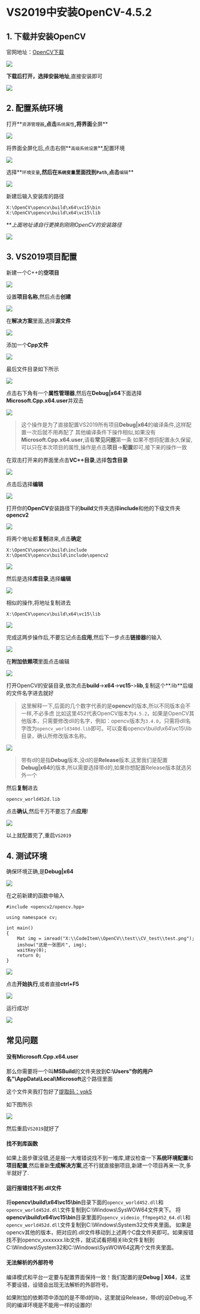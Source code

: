 # VS2019中安装OpenCV-4.5.2
## 1. 下载并安装OpenCV

官网地址：[OpenCV下载](https://opencv.org/releases/)

![](https://cdn.nlark.com/yuque/0/2021/png/2050896/1624438402757-94f02a76-89d0-4884-98ca-1b0f266e8ce6.png#align=left&display=inline&height=414&margin=%5Bobject%20Object%5D&originHeight=827&originWidth=992&size=0&status=done&style=none&width=496)

**下载后打开，选择安装地址**,直接安装即可

![](https://cdn.nlark.com/yuque/0/2021/png/2050896/1624438402771-acdca396-e4dc-4fc7-866f-e34f8467ecfb.png#align=left&display=inline&height=218&margin=%5Bobject%20Object%5D&originHeight=436&originWidth=856&size=0&status=done&style=none&width=428)

## 2. 配置系统环境

打开**`资源管理器`**,点击**`系统属性`**,将界面**全屏**

![](https://cdn.nlark.com/yuque/0/2021/png/2050896/1624438402766-c5163f44-20ba-47eb-9f12-6d0ed8c11bb1.png#align=left&display=inline&height=423&margin=%5Bobject%20Object%5D&originHeight=564&originWidth=906&size=0&status=done&style=none&width=680)

将界面全屏化后,点击右侧**`高级系统设置`**,配置环境

![](https://cdn.nlark.com/yuque/0/2021/png/2050896/1624438402779-82365a64-510a-4c09-8fe6-ccc14e969795.png#align=left&display=inline&height=978&margin=%5Bobject%20Object%5D&originHeight=978&originWidth=1854&size=0&status=done&style=none&width=1854)

选择**`环境变量`**,然后在`系统变量`里面找到`Path`,点击**`编辑`**

![](https://cdn.nlark.com/yuque/0/2021/png/2050896/1624438402786-f253ac3d-fa4f-4b3b-a9b0-804dd848ec12.png#align=left&display=inline&height=445&margin=%5Bobject%20Object%5D&originHeight=593&originWidth=1075&size=0&status=done&style=none&width=806)

新建后输入安装库的路径

```
X:\OpenCV\opencv\build\x64\vc15\bin
X:\OpenCV\opencv\build\x64\vc15\lib
```

**_上面地址请自行更换到刚刚OpenCV的安装路径_

![](https://cdn.nlark.com/yuque/0/2021/png/2050896/1624438402780-cb6ad872-295e-46f5-bd34-70dd4c2307be.png#align=left&display=inline&height=570&margin=%5Bobject%20Object%5D&originHeight=570&originWidth=541&size=0&status=done&style=none&width=541)

## 3. VS2019项目配置

新建一个C++的**空项目**

![](https://cdn.nlark.com/yuque/0/2021/png/2050896/1624438402796-b1de32b2-e7b0-4906-b7e7-6db23f1a0baa.png#align=left&display=inline&height=569&margin=%5Bobject%20Object%5D&originHeight=759&originWidth=1440&size=0&status=done&style=none&width=1080)

设置**项目名称**,然后点击**创建**

![](https://cdn.nlark.com/yuque/0/2021/png/2050896/1624438402833-3da59e6a-6b00-4a9b-95ff-9dd4f436187c.png#align=left&display=inline&height=553&margin=%5Bobject%20Object%5D&originHeight=737&originWidth=1396&size=0&status=done&style=none&width=1047)

在**解决方案**里面,选择**源文件**

![](https://cdn.nlark.com/yuque/0/2021/png/2050896/1624438402773-d6b46702-6241-4d3b-a4a8-e4c44f715574.png#align=left&display=inline&height=287&margin=%5Bobject%20Object%5D&originHeight=287&originWidth=996&size=0&status=done&style=none&width=996)

添加一个**Cpp文件**

![](https://cdn.nlark.com/yuque/0/2021/png/2050896/1624438402796-98324d5f-f1b1-4ba1-86f8-8a26e8f808d3.png#align=left&display=inline&height=660&margin=%5Bobject%20Object%5D&originHeight=660&originWidth=955&size=0&status=done&style=none&width=955)

最后文件目录如下所示

![](https://cdn.nlark.com/yuque/0/2021/png/2050896/1624438402815-2fa8bd1b-3cae-4e12-97b6-8fbdf264915e.png#align=left&display=inline&height=182&margin=%5Bobject%20Object%5D&originHeight=182&originWidth=338&size=0&status=done&style=none&width=338)

点击右下角有一个**属性管理器**,然后在**Debug|x64**下面选择**Microsoft.Cpp.x64.user**并双击

![](https://cdn.nlark.com/yuque/0/2021/png/2050896/1624438402829-636acb4e-6bb1-4671-8990-3580acff7850.png#align=left&display=inline&height=955&margin=%5Bobject%20Object%5D&originHeight=955&originWidth=378&size=0&status=done&style=none&width=378)

> 这个操作是为了直接配置VS2019所有项目**Debug|x64**的编译条件,这样配置一次后就不用再配了
> 其他编译条件下操作相似,如果没有**Microsoft.Cpp.x64.user**,请看**常见问题**第一条
> 如果不想将配置永久保留,可以只在本次项目的属性,操作是点击**项目**->**配置**即可,接下来的操作一致


在双击打开来的界面里点击**VC++目录**,选择**包含目录**

![](https://cdn.nlark.com/yuque/0/2021/png/2050896/1624438402809-1fbfe56c-6c54-403a-a47b-bf553f5cfc68.png#align=left&display=inline&height=555&margin=%5Bobject%20Object%5D&originHeight=555&originWidth=960&size=0&status=done&style=none&width=960)

点击后选择**编辑**

![](https://cdn.nlark.com/yuque/0/2021/png/2050896/1624438402874-0a214678-7d2b-4df7-aede-199eaf35e67c.png#align=left&display=inline&height=259&margin=%5Bobject%20Object%5D&originHeight=259&originWidth=774&size=0&status=done&style=none&width=774)

打开你的**OpenCV**安装路径下的**build**文件夹选择**include**和他的下级文件夹**opencv2**

![](https://cdn.nlark.com/yuque/0/2021/png/2050896/1624438402808-94ec23bb-87e7-4d58-a454-5fe968d96071.png#align=left&display=inline&height=573&margin=%5Bobject%20Object%5D&originHeight=573&originWidth=914&size=0&status=done&style=none&width=914)

将两个地址都**复制**进来,点击**确定**

```
X:\OpenCV\opencv\build\include
X:\OpenCV\opencv\build\include\opencv2
```

![](https://cdn.nlark.com/yuque/0/2021/png/2050896/1624438402823-19f3e431-e325-4add-82cc-bac2783cb876.png#align=left&display=inline&height=656&margin=%5Bobject%20Object%5D&originHeight=656&originWidth=436&size=0&status=done&style=none&width=436)

然后是选择**库目录**,选择**编辑**

![](https://cdn.nlark.com/yuque/0/2021/png/2050896/1624438402828-15f4718a-41b9-4e18-91fb-65ed64a611f6.png#align=left&display=inline&height=555&margin=%5Bobject%20Object%5D&originHeight=555&originWidth=960&size=0&status=done&style=none&width=960)

相似的操作,将地址复制进去

```
X:\OpenCV\opencv\build\x64\vc15\lib
```

![](https://cdn.nlark.com/yuque/0/2021/png/2050896/1624438402836-74ac84c2-d895-4a3c-bf3c-8f203a7ad463.png#align=left&display=inline&height=656&margin=%5Bobject%20Object%5D&originHeight=656&originWidth=436&size=0&status=done&style=none&width=436)

完成这两步操作后,不要忘记点击**应用**,然后下一步点击**链接器**的输入

![](https://cdn.nlark.com/yuque/0/2021/png/2050896/1624438402841-6474503e-93ae-4dd4-b9ee-958c273ab021.png#align=left&display=inline&height=555&margin=%5Bobject%20Object%5D&originHeight=555&originWidth=960&size=0&status=done&style=none&width=960)

在**附加依赖项**里面点击编辑

![](https://cdn.nlark.com/yuque/0/2021/png/2050896/1624438402871-8afdff29-a321-4a84-ac54-e16add7c908c.png#align=left&display=inline&height=555&margin=%5Bobject%20Object%5D&originHeight=555&originWidth=960&size=0&status=done&style=none&width=960)

打开OpenCV的安装目录,依次点击**build**->**x64**->**vc15-**>**lib**,复制这个**.lib**后缀的文件名字进去就好

> 这里解释一下,后面的几个数字代表的是**opencv**的版本,所以不同版本会不一样,不必多虑
> 比如这里452代表OpenCV版本为`4.5.2`，如果是OpenCV其他版本，只需要修改dll的名字，例如：opencv版本为`3.4.0`，只需将dll名字改为`opencv_world340d.lib`即可。可以查看opencv\build\x64\vc15\lib目录，确认所修改版本名称。


![](https://cdn.nlark.com/yuque/0/2021/png/2050896/1624438402852-893f40f5-055b-43c0-95d0-2816dde391a3.png#align=left&display=inline&height=573&margin=%5Bobject%20Object%5D&originHeight=573&originWidth=914&size=0&status=done&style=none&width=914)

> 带有d的是指**Debug**版本,没d的是**Release**版本,这里我们是配置**Debug|x64**的版本,所以需要选择带d的,如果你想配置Release版本就选另外一个


然后**复制**进去

```
opencv_world452d.lib
```

点击**确认**,然后千万不要忘了点**应用**!

![](https://cdn.nlark.com/yuque/0/2021/png/2050896/1624438403055-eba82b34-c817-42c9-8682-395765f6fcdd.png#align=left&display=inline&height=656&margin=%5Bobject%20Object%5D&originHeight=656&originWidth=436&size=0&status=done&style=none&width=436)

以上就配置完了,重启`VS2019`

## 4. 测试环境

确保环境正确,是**Debug|x64**

![](https://cdn.nlark.com/yuque/0/2021/png/2050896/1624438402896-3c03441d-0b33-451b-9efd-50217ea287e4.png#align=left&display=inline&height=197&margin=%5Bobject%20Object%5D&originHeight=197&originWidth=921&size=0&status=done&style=none&width=921)

在之前新建的函数中输入

```
#include <opencv2/opencv.hpp>

using namespace cv;

int main()
{
	Mat img = imread("X:\\CodeItem\\OpenCV\\test\\CV_test\\test.png");
	imshow("这是一张图片", img);
	waitKey(0);
	return 0;
}
```

![](https://cdn.nlark.com/yuque/0/2021/png/2050896/1624438402905-290f98fb-d458-4e48-a01d-bcf859b7f976.png#align=left&display=inline&height=541&margin=%5Bobject%20Object%5D&originHeight=541&originWidth=1894&size=0&status=done&style=none&width=1894)

点击**开始执行**,或者直接**ctrl+F5**

![](https://cdn.nlark.com/yuque/0/2021/png/2050896/1624438402901-cf891e7e-d0cb-4e61-8e41-beaf3801e668.png#align=left&display=inline&height=483&margin=%5Bobject%20Object%5D&originHeight=483&originWidth=543&size=0&status=done&style=none&width=543)

运行成功!

![](https://cdn.nlark.com/yuque/0/2021/png/2050896/1624438402899-a502b673-685e-43d3-9004-bfc60dd370bb.png#align=left&display=inline&height=1056&margin=%5Bobject%20Object%5D&originHeight=1056&originWidth=1928&size=0&status=done&style=none&width=1928)

## 常见问题

#### 没有Microsoft.Cpp.x64.user

那么你需要将一个叫**MSBuild**的文件夹放到**C:\Users"你的用户名"\AppData\Local\Microsoft**这个路径里面

这个文件夹我打包好了[提取码：yqk5](https://pan.baidu.com/s/143ukAslPAi_D_yP-Hjj_vA)

如下图所示

![](https://cdn.nlark.com/yuque/0/2021/png/2050896/1624438402968-b6fcd5b7-206b-4d08-b28e-c55b4d7c4497.png#align=left&display=inline&height=573&margin=%5Bobject%20Object%5D&originHeight=573&originWidth=914&size=0&status=done&style=none&width=914)

然后重启`VS2019`就好了

#### 找不到库函数

如果上面步骤没错,还是报一大堆错说找不到一堆库,建议检查一下**系统环境配置**和**项目配置**,然后重新**生成解决方案**,还不行就直接删项目,新建一个项目再来一次,多半就好了.

#### 运行报错找不到.dll文件

将**opencv\build\x64\vc15\bin**目录下面的`opencv_world452.dll`和`opencv_world452d.dll`文件复制到C:\Windows\SysWOW64文件夹下。
将**opencv\build\x64\vc15\bin**目录里面的`opencv_videoio_ffmpeg452_64.dll`和`opencv_world452d.dll`文件复制到C:\Windows\System32文件夹里面。
如果是opencv其他的版本，把对应的.dll文件移动到上述两个C盘文件夹即可。如果报错找不到opencv_xxxxxxx.lib文件，就试试看把相关lib文件复制到C:\Windows\System32和C:\Windows\SysWOW64这两个文件夹里面。

#### 无法解析的外部符号

编译模式和平台一定要与配置界面保持一致！我们配置的是**Debug | X64**，这里不要设错，设错会出现无法解析的外部符号。

如果附加的依赖项中添加的是不带d的lib，这里就设Release，带d的设Debug,不同的编译环境是不能用一样的设置的!
